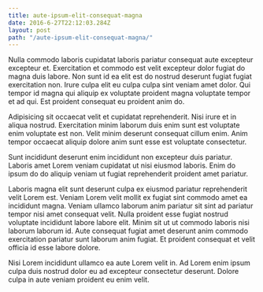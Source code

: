 ```yaml
---
title: aute-ipsum-elit-consequat-magna
date: 2016-6-27T22:12:03.284Z
layout: post
path: "/aute-ipsum-elit-consequat-magna/"
---
```


Nulla commodo laboris cupidatat laboris pariatur consequat aute excepteur excepteur et. Exercitation et commodo est velit excepteur dolor fugiat do magna duis labore. Non sunt id ea elit est do nostrud deserunt fugiat fugiat exercitation non. Irure culpa elit eu culpa culpa sint veniam amet dolor. Qui tempor id magna qui aliquip ex voluptate proident magna voluptate tempor et ad qui. Est proident consequat eu proident anim do.

Adipisicing sit occaecat velit et cupidatat reprehenderit. Nisi irure et in aliqua nostrud. Exercitation minim laborum duis enim sunt est voluptate enim voluptate est non. Velit minim deserunt consequat cillum enim. Anim tempor occaecat aliquip dolore anim sunt esse est voluptate consectetur.

Sunt incididunt deserunt enim incididunt non excepteur duis pariatur. Laboris amet Lorem veniam cupidatat ut nisi eiusmod laboris. Enim do ipsum do do aliquip veniam ut fugiat reprehenderit proident amet pariatur.

Laboris magna elit sunt deserunt culpa ex eiusmod pariatur reprehenderit velit Lorem est. Veniam Lorem velit mollit ex fugiat sint commodo amet ea incididunt magna. Veniam ullamco laborum anim pariatur sit sint ad pariatur tempor nisi amet consequat velit. Nulla proident esse fugiat nostrud voluptate incididunt labore labore elit. Minim sit ut ut commodo laboris nisi laborum laborum id. Aute consequat fugiat amet deserunt anim commodo exercitation pariatur sunt laborum anim fugiat. Et proident consequat et velit officia id esse labore dolore.

Nisi Lorem incididunt ullamco ea aute Lorem velit in. Ad Lorem enim ipsum culpa duis nostrud dolor eu ad excepteur consectetur deserunt. Dolore culpa in aute veniam proident eu enim velit.